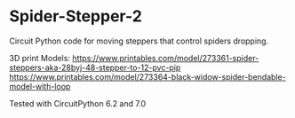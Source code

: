 # Spider-Stepper-2
Circuit Python code for moving steppers that control spiders dropping.

3D print Models:
https://www.printables.com/model/273361-spider-steppers-aka-28byj-48-stepper-to-12-pvc-pip
https://www.printables.com/model/273364-black-widow-spider-bendable-model-with-loop

Tested with CircuitPython 6.2 and 7.0
